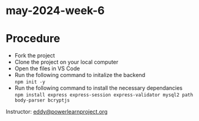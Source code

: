 # may-2024-week-6

# Procedure

- Fork the project
- Clone the project on your local computer
- Open the files in VS Code
- Run the following command to initalize the backend <br>
  `npm init -y`
- Run the following command to install the necessary dependancies<br>
  `npm install express express-session express-validator mysql2 path body-parser bcryptjs`

Instructor: eddy@powerlearnproject.org
